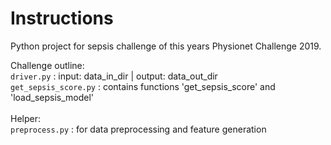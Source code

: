 # Instructions

Python project for sepsis challenge of this years Physionet Challenge 2019.

Challenge outline: <br />
`driver.py`            : input: data_in_dir       | output: data_out_dir <br />
`get_sepsis_score.py`  : contains functions 'get_sepsis_score' and 'load_sepsis_model' <br />
<br />
Helper: <br />
`preprocess.py`       : for data preprocessing and feature generation <br />